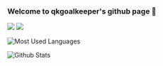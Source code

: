 ### Welcome to qkgoalkeeper's github page 👋

<p>
<a href="https://qkgoalkeeper.github.io"><img src="https://img.shields.io/static/v1?label=Blog&message=Github Blog&color=red"/></a>
<a href="https://space.bilibili.com/3960188"><img src="https://img.shields.io/static/v1?label=Video&message=Bilibili&color=cyan"/></a>
</p>

![Most Used Languages](https://github-readme-stats.vercel.app/api/top-langs/?username=qkgoalkeeper&layout=compact)

![Github Stats](https://github-readme-stats.vercel.app/api?username=qkgoalkeeper&show_icons=true&count_private=true)

<!--
**qkgoalkeeper/qkgoalkeeper** is a ✨ _special_ ✨ repository because its `README.md` (this file) appears on your GitHub profile.

Here are some ideas to get you started:

- 🔭 I’m currently working on ...
- 🌱 I’m currently learning ...
- 👯 I’m looking to collaborate on ...
- 🤔 I’m looking for help with ...
- 💬 Ask me about ...
- 📫 How to reach me: ...
- 😄 Pronouns: ...
- ⚡ Fun fact: ...
-->
